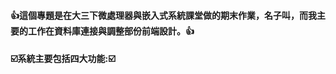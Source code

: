 <h4><b>👍這個專題是在大三下微處理器與嵌入式系統課堂做的期末作業，名子叫，而我主要的工作在資料庫連接與調整部份前端設計。👍</b></h4>
<h4> ☑️系統主要包括四大功能:☑️</h4>

